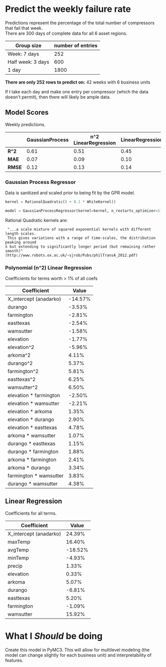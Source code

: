 # Predict the weekly failure rate
Predictions represent the percentage of the total number of compressors that fail that week.  
There are 300 days of complete data for all 6 asset regions.

| Group size | number of entries |
| ---------- | ----------------- |
| Week: 7 days | 252 |
| Half week: 3 days | 600 |
| 1 day | 1800 |

**There are only 252 rows to predict on:** 42 weeks with 6 business units

If I take each day and make one entry per compressor (which the data doesn't permit), then there will likely be ample data.

## Model Scores
Weekly predictions.

|          | GaussianProcess | n^2 LinearRegression | LinearRegression |
| -------- | --------------- | -------------------- | ---------------- |
| **R^2**  | 0.61            | 0.51             | 0.45 |
| **MAE**  | 0.07            | 0.09             | 0.10 |
| **RMSE** | 0.12            | 0.13             | 0.14 |


### Gaussian Process Regressor
Data is sanitized and scaled prior to being fit by the GPR model.
```python
kernel = RationalQuadratic() + 0.1 * WhiteKernel()

model = GaussianProcessRegressor(kernel=kernel, n_restarts_optimizer=5)
```
Rational Quadratic kernels are:
```
 "...a scale mixture of squared exponential kernels with different length scales.
 This gives variations with a range of time-scales, the distribution peaking around
λ but extending to significantly longer period (but remaining rather smooth)"  
(http://www.robots.ox.ac.uk/~sjrob/Pubs/philTransA_2012.pdf)
```
### Polynomial (n^2) Linear Regression
Coefficients for terms worth > 1% of all coefs  

| Coefficient | Value |
| ----------- | ----- |
| X_intercept (anadarko) | -14.57% |  
| durango | -3.53% |  
| farmington | -2.81% |  
| easttexas | -2.54% |  
| wamsutter | -1.58% |  
| elevation | -1.77% |  
| elevation^2 | -5.96% |  
| arkoma^2 | 4.11% |  
| durango^2 | 5.37% |  
| farmington^2 | 5.81% |  
| easttexas^2 | 6.25% |  
| wamsutter^2 | 6.50% |  
| elevation * farmington | -2.50% |  
| elevation * wamsutter | -2.21% |  
| elevation * arkoma | 1.35% |  
| elevation * durango | 2.90% |  
| elevation * easttexas | 4.78% |  
| arkoma * wamsutter | 1.07% |  
| durango * easttexas | 1.15% |  
| durango * farmington | 1.88% |  
| arkoma * farmington | 2.41% |  
| arkoma * durango | 3.34% |  
| farmington * wamsutter | 3.83% |  
| durango * wamsutter | 4.38% |  


## Linear Regression
Coefficients for all terms.

| Coefficient | Value |
| ----------- | ----- |
| X_intercept (anadarko) | 24.39% |  
| maxTemp | 16.40% |
| avgTemp | -18.52% |
| minTemp | -4.93% |
| precip | 1.33% |
| elevation | 0.33% |
| arkoma | 5.07% |
| durango | -6.81% |
| easttexas | 5.20% |
| farmington | -1.09% |
| wamsutter | 15.92% |


# What I *Should* be doing
Create this model in PyMC3.  This will allow for multilevel modeling (the model can change slightly for each business unit) and interpretability of features.
